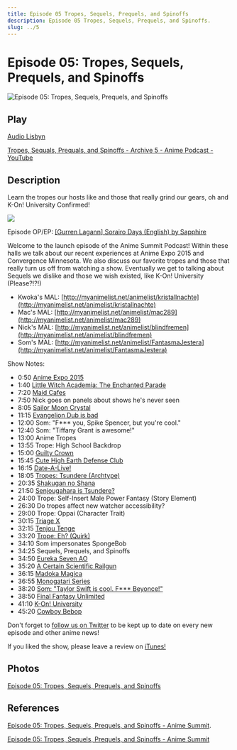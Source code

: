 ```yaml
---
title: Episode 05 Tropes, Sequels, Prequels, and Spinoffs
description: Episode 05 Tropes, Sequels, Prequels, and Spinoffs.
slug: ../5
---
```


# Episode 05: Tropes, Sequels, Prequels, and Spinoffs

![Episode 05: Tropes, Sequels, Prequels, and Spinoffs](https://i.imgur.com/Uylb8ZF.png)

## Play

[Audio Lisbyn](http://traffic.libsyn.com/ranime/Anime_Summit_Ep05.mp3)

[Tropes, Sequals, Prequals, and Spinoffs - Archive 5 - Anime Podcast - YouTube](https://www.youtube.com/watch?v=ZHcJmE70WUg&list=PLRqOVqiqQ8olLkNknXyo-W1HYA0pPrV9A&index=5)

## Description

Learn the tropes our hosts like and those that really grind our gears, oh and K-On! University Confirmed!

[![](https://i.imgur.com/EPnQc1R.png)](http://traffic.libsyn.com/ranime/Anime_Summit_Ep05.mp3)

Episode OP/EP: [[Gurren Lagann] Sorairo Days (English) by Sapphire](https://www.youtube.com/watch?v=NfhmP-OznM4)

Welcome to the launch episode of the Anime Summit Podcast! Within these halls we talk about our recent experiences at Anime Expo 2015 and Convergence Minnesota. We also discuss our favorite tropes and those that really turn us off from watching a show. Eventually we get to talking about Sequels we dislike and those we wish existed, like K-On! University (Please?!?!)

*   Kwoka's MAL: [http://myanimelist.net/animelist/kristallnachte](http://myanimelist.net/animelist/kristallnachte)
*   Mac's MAL: [http://myanimelist.net/animelist/mac289](http://myanimelist.net/animelist/mac289)
*   Nick's MAL: [http://myanimelist.net/animelist/blindfremen](http://myanimelist.net/animelist/blindfremen)
*   Som's MAL: [http://myanimelist.net/animelist/FantasmaJestera](http://myanimelist.net/animelist/FantasmaJestera)

Show Notes:

*   0:50 [Anime Expo 2015](https://www.youtube.com/watch?v=pGZhmLnXs5k)
*   1:40 [Little Witch Academia: The Enchanted Parade](http://myanimelist.net/anime/19489/Little_Witch_Academia:_Mahou_Shikake_no_Parade)
*   7:20 [Maid Cafes](https://www.youtube.com/watch?v=lFM9M5s-qTg)
*   7:50 Nick goes on panels about shows he's never seen
*   8:05 [Sailor Moon Crystal](http://myanimelist.net/anime/14751/Bishoujo_Senshi_Sailor_Moon:_Crystal)
*   11:15 [Evangelion Dub is bad](https://www.youtube.com/watch?v=kTAAnxjEQuo)
*   12:00 Som: "F*** you, Spike Spencer, but you're cool."
*   12:40 Som: "Tiffany Grant is awesome!"
*   13:00 Anime Tropes
*   13:55 Trope: High School Backdrop
*   15:00 [Guilty Crown](http://myanimelist.net/anime/10793/Guilty_Crown)
*   15:45 [Cute High Earth Defense Club](http://myanimelist.net/anime/27727/Binan_Koukou_Chikyuu_Bouei-bu_LOVE!)
*   16:15 [Date-A-Live!](http://myanimelist.net/anime/15583/Date_A_Live)
*   18:05 [Tropes: Tsundere (Archtype)](https://en.wikipedia.org/wiki/Tsundere)
*   20:35 [Shakugan no Shana](http://myanimelist.net/anime/355/Shakugan_no_Shana)
*   21:50 [Senjougahara is Tsundere?](https://www.youtube.com/watch?v=NpUqv2Lwxyg)
*   24:00 Trope: Self-Insert Male Power Fantasy (Story Element)
*   26:30 Do tropes affect new watcher accessibility?
*   29:00 Trope: Oppai (Character Trait)
*   30:15 [Triage X](http://myanimelist.net/anime/26443/Triage_X)
*   32:15 [Tenjou Tenge](http://myanimelist.net/anime/174/Tenjou_Tenge)
*   33:20 [Trope: Eh? (Quirk)](https://d.maxfile.ro/pokzazndvj.webm)
*   34:10 Som impersonates SpongeBob
*   34:25 Sequels, Prequels, and Spinoffs
*   34:50 [Eureka Seven AO](http://myanimelist.net/anime/12471/Eureka_Seven_AO)
*   35:20 [A Certain Scientific Railgun](http://myanimelist.net/anime/6213/Toaru_Kagaku_no_Railgun)
*   36:15 [Madoka Magica](http://myanimelist.net/anime/9756/Mahou_Shoujo_Madoka%E2%98%85Magica)
*   36:55 [Monogatari Series](http://myanimelist.net/anime/5081/Bakemonogatari)
*   38:20 [Som: "Taylor Swift is cool. F*** Beyonce!"](https://www.youtube.com/watch?v=XJwE8Lg2fZk)
*   38:50 [Final Fantasy Unlimited](http://myanimelist.net/anime/1157/Final_Fantasy:_Unlimited)
*   41:10 [K-On! University](http://myanimelist.net/anime/5680/K-On!)
*   45:20 [Cowboy Bebop](http://myanimelist.net/anime/1/Cowboy_Bebop)

Don't forget to [follow us on Twitter](https://twitter.com/AnimeSummit) to be kept up to date on every new episode and other anime news!

If you liked the show, please leave a review on [iTunes!](https://itunes.apple.com/us/podcast/anime-summit/id1018790874)

## Photos

[Episode 05: Tropes, Sequels, Prequels, and Spinoffs](https://i.imgur.com/Uylb8ZF.png)

## References

[Episode 05: Tropes, Sequels, Prequels, and Spinoffs - Anime Summit](https://web.archive.org/web/20160502212712/http://animesummit.net/episode-05-tropes-sequels-prequels-and-spinoffs).

[Episode 05: Tropes, Sequels, Prequels, and Spinoffs - Anime Summit](http://animesummit.net/episode-05-tropes-sequels-prequels-and-spinoffs)